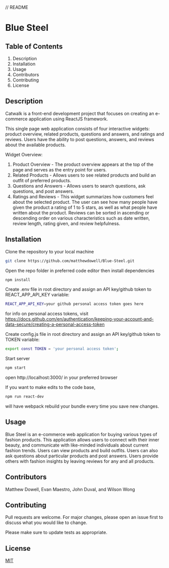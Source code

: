 // README

# Blue Steel

## Table of Contents
  1. Description
  2. Installation
  3. Usage
  4. Contributors
  5. Contributing
  6. License

## Description

Catwalk is a front-end development project that focuses on creating an e-commerce application using ReactJS framework.

This single page web application consists of four interactive widgets: product overview, related products, questions and answers, and ratings and reviews. Users have the ability to post questions, answers, and reviews about the available products. 

Widget Overview:
  1. Product Overview - The product overview appears at the top of the page and serves as the entry point for users. 
  2. Related Products - Allows users to see related products and build an outfit of preferred products.
  3. Questions and Answers - Allows users to search questions, ask questions, and post answers.
  4. Ratings and Reviews - This widget summarizes how customers feel about the selected product. The user can see how many people have given the product a rating of 1 to 5 stars, as well as what people have written about the product. Reviews can be sorted in ascending or descending order on various characteristics such as date written, review length, rating given, and review helpfulness. 

## Installation

Clone the repository to your local machine
```bash
git clone https://github.com/matthewdowell/Blue-Steel.git
```

Open the repo folder in preferred code editor then install dependencies
```bash
npm install
```
Create .env file in root directory and assign an API key/github token to REACT_APP_API_KEY variable:
```bash
REACT_APP_API_KEY=your github personal access token goes here
```
  for info on personal access tokens, visit https://docs.github.com/en/authentication/keeping-your-account-and-data-secure/creating-a-personal-access-token

Create config.js file in root directory and assign an API key/github token to TOKEN variable:
```bash
export const TOKEN = 'your personal access token';
```

Start server
```bash
npm start
```
open http://localhost:3000/ in your preferred browser

If you want to make edits to the code base, 
```bash
npm run react-dev
``` 
will have webpack rebuild your bundle every time you save new changes. 

## Usage

Blue Steel is an e-commerce web application for buying various types of fashion products.  This application allows users to connect with their inner beauty, and communicate with like-minded individuals about current fashion trends.  Users can view products and build outfits. Users can also ask questions about particular products and post answers.  Users provide others with fashion insights by leaving reviews for any and all products.

## Contributors

Matthew Dowell, Evan Maestro, John Duval, and Wilson Wong

## Contributing
Pull requests are welcome. For major changes, please open an issue first to discuss what you would like to change.

Please make sure to update tests as appropriate.

## License
[MIT](https://choosealicense.com/licenses/mit/)
